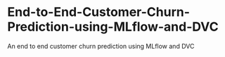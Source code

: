 # End-to-End-Customer-Churn-Prediction-using-MLflow-and-DVC
An end to end customer churn prediction using MLflow and DVC